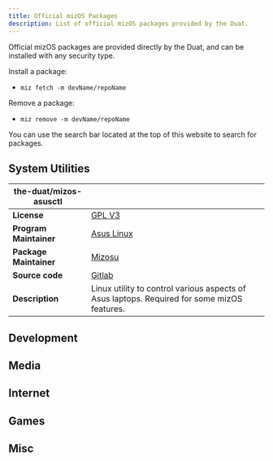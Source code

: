 ```yaml
---
title: Official mizOS Packages
description: List of official mizOS packages provided by the Duat.
---
```


Official mizOS packages are provided directly by the Duat, and can be installed with any security type.

Install a package:
- `miz fetch -m devName/repoName`

Remove a package:
- `miz remove -m devName/repoName`

You can use the search bar located at the top of this website to search for packages.


## System Utilities


| **the-duat/mizos-asusctl** |   |
| --- | --- |
| **License** | [GPL V3](https://www.gnu.org/licenses/gpl-3.0.en.html) |
| **Program Maintainer** | [Asus Linux](https://gitlab.com/asus-linux) |
| **Package Maintainer** | [Mizosu](https://github.com/mizosu97) |
| **Source code** | [Gitlab](https://gitlab.com/asus-linux/asusctl) |
| **Description** | Linux utility to control various aspects of Asus laptops. Required for some mizOS features. |



## Development


## Media


## Internet


## Games


## Misc
